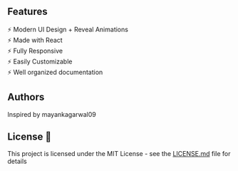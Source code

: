 ## Features

⚡️ Modern UI Design + Reveal Animations\
⚡️ Made with React\
⚡️ Fully Responsive\
⚡️ Easily Customizable\
⚡️ Well organized documentation



## Authors

Inspired by mayankagarwal09


## License 📄

This project is licensed under the MIT License - see the [LICENSE.md](LICENSE.md) file for details

